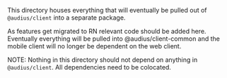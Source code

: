This directory houses everything that will eventually be pulled out of `@audius/client` into a separate package.

As features get migrated to RN relevant code should be added here. Eventually everything will be pulled into
@audius/client-common and the mobile client will no longer be dependent on the web client.

NOTE: Nothing in this directory should not depend on anything in `@audius/client`. All dependencies need to be colocated.
